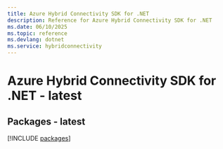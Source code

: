 ```yaml
---
title: Azure Hybrid Connectivity SDK for .NET
description: Reference for Azure Hybrid Connectivity SDK for .NET
ms.date: 06/10/2025
ms.topic: reference
ms.devlang: dotnet
ms.service: hybridconnectivity
---
```

# Azure Hybrid Connectivity SDK for .NET - latest
## Packages - latest
[!INCLUDE [packages](hybrid-connectivity-index.md)]